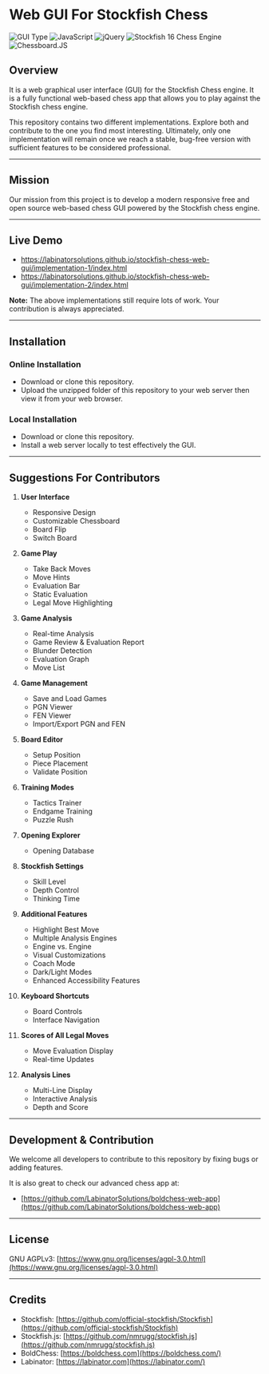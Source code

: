 # Web GUI For Stockfish Chess

![GUI Type](https://img.shields.io/badge/Type-Web_GUI-orange)
![JavaScript](https://img.shields.io/badge/Language-JavaScript-yellow)
![jQuery](https://img.shields.io/badge/jquery-3.7.1-blue)
![Stockfish 16 Chess Engine](https://img.shields.io/badge/Stockfish_Chess_Engine-16-43AC6A)
![Chessboard.JS](https://img.shields.io/badge/Chessboard.JS-1.0.0-brown)

## Overview

It is a web graphical user interface (GUI) for the Stockfish Chess engine. It is a fully functional web-based chess app that allows you to play against the Stockfish chess engine.

This repository contains two different implementations. Explore both and contribute to the one you find most interesting. Ultimately, only one implementation will remain once we reach a stable, bug-free version with sufficient features to be considered professional.

---

## Mission

Our mission from this project is to develop a modern responsive free and open source web-based chess GUI powered by the Stockfish chess engine.

---

## Live Demo

- https://labinatorsolutions.github.io/stockfish-chess-web-gui/implementation-1/index.html
- https://labinatorsolutions.github.io/stockfish-chess-web-gui/implementation-2/index.html

**Note:** The above implementations still require lots of work. Your contribution is always appreciated.

---

## Installation

### Online Installation

- Download or clone this repository.
- Upload the unzipped folder of this repository to your web server then view it from your web browser.

### Local Installation

- Download or clone this repository.
- Install a web server locally to test effectively the GUI.

---

## Suggestions For Contributors

1. **User Interface**
   - Responsive Design
   - Customizable Chessboard
   - Board Flip
   - Switch Board

2. **Game Play**
   - Take Back Moves
   - Move Hints
   - Evaluation Bar
   - Static Evaluation
   - Legal Move Highlighting

3. **Game Analysis**
   - Real-time Analysis
   - Game Review & Evaluation Report
   - Blunder Detection
   - Evaluation Graph
   - Move List

4. **Game Management**
   - Save and Load Games
   - PGN Viewer
   - FEN Viewer
   - Import/Export PGN and FEN

5. **Board Editor**
   - Setup Position
   - Piece Placement
   - Validate Position

6. **Training Modes**
   - Tactics Trainer
   - Endgame Training
   - Puzzle Rush

7. **Opening Explorer**
   - Opening Database

8. **Stockfish Settings**
   - Skill Level
   - Depth Control
   - Thinking Time

9. **Additional Features**
   - Highlight Best Move
   - Multiple Analysis Engines
   - Engine vs. Engine
   - Visual Customizations
   - Coach Mode
   - Dark/Light Modes
   - Enhanced Accessibility Features

11. **Keyboard Shortcuts**
    - Board Controls
    - Interface Navigation

12. **Scores of All Legal Moves**
    - Move Evaluation Display
    - Real-time Updates

13. **Analysis Lines**
    - Multi-Line Display
    - Interactive Analysis
    - Depth and Score

---

## Development & Contribution

We welcome all developers to contribute to this repository by fixing bugs or adding features.

It is also great to check our advanced chess app at:

- [https://github.com/LabinatorSolutions/boldchess-web-app](https://github.com/LabinatorSolutions/boldchess-web-app)

---

## License

GNU AGPLv3: [https://www.gnu.org/licenses/agpl-3.0.html](https://www.gnu.org/licenses/agpl-3.0.html)

---

## Credits

- Stockfish: [https://github.com/official-stockfish/Stockfish](https://github.com/official-stockfish/Stockfish)
- Stockfish.js: [https://github.com/nmrugg/stockfish.js](https://github.com/nmrugg/stockfish.js)
- BoldChess: [https://boldchess.com](https://boldchess.com/)
- Labinator: [https://labinator.com](https://labinator.com/)
